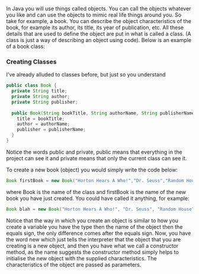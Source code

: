 In Java you will use things called objects.  You can call the objects whatever you like and can use the objects to mimic real life things around you.  So take for example, a book.  You can describe the object characteristics of the book, for example its author, its title, its year of publication, etc. All these details that are used to define the object are put in what is called a class.  (A class is just a way of describing an object using code).  Below is an example of a book class:

### Creating Classes
I've already alluded to classes before, but just so you understand

```java
public class Book {
  private String title;
  private String author;
  private String publisher;
 
  public Book(String bookTitle, String authorName, String publisherName) {
    title = bookTitle;
    author = authorName;
    publisher = publisherName;
  }
}
```

Notice the words public and private, public means that everything in the project can see it and private means that only the current class can see it.

To create a new book (object) you would simply write the code below:

```java
Book firstBook = new Book("Horton Hears A Who!","Dr. Seuss","Random House");
```

where Book is the name of the class and firstBook is the name of the new book you have just created.  You could have called it anything, for example:

```java
Book blah = new Book("Horton Hears A Who!", "Dr. Seuss", "Random House");
```

Notice that the way in which you create an object is similar to how you create a variable you have the type then the name of the object then the equals sign, the only difference comes after the equals sign.  Now, you have the word new which just tells the interpreter that the object that you are creating is a new object, and then you have what we call a constructor method, as the name suggests the constructor method simply helps to initialise the new object with the supplied characteristics. The characteristics of the object are passed as parameters.
